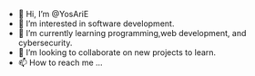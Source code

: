 - 👋 Hi, I’m @YosAriE
- 👀 I’m interested in software development.
- 🌱 I’m currently learning programming,web development, and cybersecurity. 
- 💞️ I’m looking to collaborate on new projects to learn.
- 📫 How to reach me ...

<!---
YosAriE/YosAriE is a ✨ special ✨ repository because its `README.md` (this file) appears on your GitHub profile.
You can click the Preview link to take a look at your changes.
--->
